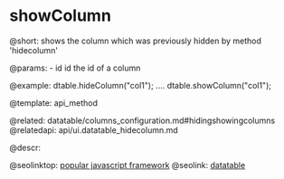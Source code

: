 showColumn
=============


@short: shows the column which was previously hidden by method 'hidecolumn'
	
@params:
	- id	id		the id of a column

@example:
dtable.hideColumn("col1");
....
dtable.showColumn("col1");

@template:	api_method

@related:
  datatable/columns_configuration.md#hidingshowingcolumns
@relatedapi:
  api/ui.datatable_hidecolumn.md

@descr:




@seolinktop: [popular javascript framework](https://webix.com)
@seolink: [datatable](https://webix.com/widget/datatable/)